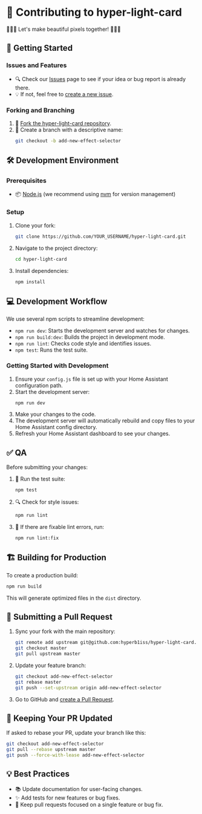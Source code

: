 # 🌟 Contributing to hyper-light-card

🌠🌠🌠 Let's make beautiful pixels together! 🌠🌠🌠


## 🚀 Getting Started

### Issues and Features

- 🔍 Check our [Issues](https://github.com/hyperb1iss/hyper-light-card/issues) page to see if your idea or bug report is already there.
- 💡 If not, feel free to [create a new issue](https://github.com/hyperb1iss/hyper-light-card/issues/new).

### Forking and Branching

1. 🍴 [Fork the hyper-light-card repository](https://help.github.com/articles/fork-a-repo).
2. 🌿 Create a branch with a descriptive name:
   ```sh
   git checkout -b add-new-effect-selector
   ```

## 🛠️ Development Environment

### Prerequisites

- 📦 [Node.js](https://nodejs.org/) (we recommend using [nvm](https://github.com/nvm-sh/nvm) for version management)

### Setup

1. Clone your fork:
   ```sh
   git clone https://github.com/YOUR_USERNAME/hyper-light-card.git
   ```
2. Navigate to the project directory:
   ```sh
   cd hyper-light-card
   ```
3. Install dependencies:
   ```sh
   npm install
   ```

## 💻 Development Workflow

We use several npm scripts to streamline development:

- `npm run dev`: Starts the development server and watches for changes.
- `npm run build:dev`: Builds the project in development mode.
- `npm run lint`: Checks code style and identifies issues.
- `npm test`: Runs the test suite.

### Getting Started with Development

1. Ensure your `config.js` file is set up with your Home Assistant configuration path.
2. Start the development server:
   ```sh
   npm run dev
   ```
3. Make your changes to the code.
4. The development server will automatically rebuild and copy files to your Home Assistant config directory.
5. Refresh your Home Assistant dashboard to see your changes.

## ✅ QA

Before submitting your changes:

1. 🧪 Run the test suite:
   ```sh
   npm test
   ```
2. 🔍 Check for style issues:
   ```sh
   npm run lint
   ```
3. 🔧 If there are fixable lint errors, run:
   ```sh
   npm run lint:fix
   ```

## 🏗️ Building for Production

To create a production build:

```sh
npm run build
```

This will generate optimized files in the `dist` directory.

## 🎉 Submitting a Pull Request

1. Sync your fork with the main repository:
   ```sh
   git remote add upstream git@github.com:hyperb1iss/hyper-light-card.git
   git checkout master
   git pull upstream master
   ```
2. Update your feature branch:
   ```sh
   git checkout add-new-effect-selector
   git rebase master
   git push --set-upstream origin add-new-effect-selector
   ```
3. Go to GitHub and [create a Pull Request](https://help.github.com/articles/creating-a-pull-request).

## 🔄 Keeping Your PR Updated

If asked to rebase your PR, update your branch like this:

```sh
git checkout add-new-effect-selector
git pull --rebase upstream master
git push --force-with-lease add-new-effect-selector
```

## 💡 Best Practices

- 📚 Update documentation for user-facing changes.
- ✨ Add tests for new features or bug fixes.
- 🎯 Keep pull requests focused on a single feature or bug fix.

